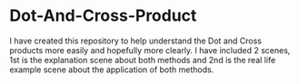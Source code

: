 # Dot-And-Cross-Product 
I have created this repository to help understand the Dot and Cross products more easily and hopefully more clearly.
I have included 2 scenes, 1st is the explanation scene about both methods and 2nd is the real life example scene about the application of both methods.
